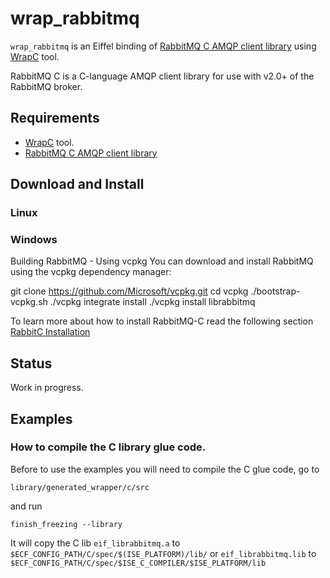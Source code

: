 # wrap_rabbitmq
`wrap_rabbitmq` is an Eiffel binding of [RabbitMQ C AMQP client library](https://github.com/alanxz/rabbitmq-c) 
using [WrapC](https://github.com/eiffel-wrap-c/WrapC) tool.

RabbitMQ C is a C-language AMQP client library for use with v2.0+ of the RabbitMQ broker.

## Requirements 

*  [WrapC](https://github.com/eiffel-wrap-c/WrapC) tool.
*  [RabbitMQ C AMQP client library](https://github.com/alanxz/rabbitmq-c) 


## Download and  Install


### Linux


### Windows
	
Building RabbitMQ - Using vcpkg
You can download and install RabbitMQ using the vcpkg dependency manager:

git clone https://github.com/Microsoft/vcpkg.git
cd vcpkg
./bootstrap-vcpkg.sh
./vcpkg integrate install
./vcpkg install librabbitmq

To learn more about how to install RabbitMQ-C read the following section [RabbitC Installation](https://github.com/alanxz/rabbitmq-c#building-and-installing)

## Status

Work in progress.


## Examples


### How to compile the C library glue code.

Before to use the examples you will need to compile the C glue code, go to 

	library/generated_wrapper/c/src

and run

	finish_freezing --library

It will copy the C lib `eif_librabbitmq.a` to `$ECF_CONFIG_PATH/C/spec/$(ISE_PLATFORM)/lib/`  or `eif_librabbitmq.lib`  to `$ECF_CONFIG_PATH/C/spec/$ISE_C_COMPILER/$ISE_PLATFORM/lib` 






